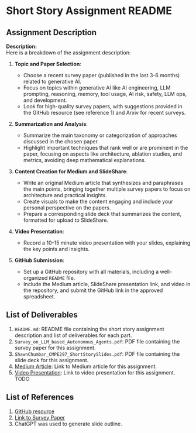 # Short Story Assignment README

## Assignment Description

**Description:**  
Here is a breakdown of the assignment description:

1. **Topic and Paper Selection**:
   - Choose a recent survey paper (published in the last 3-6 months) related to generative AI.
   - Focus on topics within generative AI like AI engineering, LLM prompting, reasoning, memory, tool usage, AI risk, safety, LLM ops, and development.
   - Look for high-quality survey papers, with suggestions provided in the GitHub resource (see reference 1) and Arxiv for recent surveys.

2. **Summarization and Analysis**:
   - Summarize the main taxonomy or categorization of approaches discussed in the chosen paper.
   - Highlight important techniques that rank well or are prominent in the paper, focusing on aspects like architecture, ablation studies, and metrics, avoiding deep mathematical explanations.

3. **Content Creation for Medium and SlideShare**:
   - Write an original Medium article that synthesizes and paraphrases the main points, bringing together multiple survey papers to focus on architecture and practical insights.
   - Create visuals to make the content engaging and include your personal perspective on the papers.
   - Prepare a corresponding slide deck that summarizes the content, formatted for upload to SlideShare.

4. **Video Presentation**:
   - Record a 10-15 minute video presentation with your slides, explaining the key points and insights.

5. **GitHub Submission**:
   - Set up a GitHub repository with all materials, including a well-organized `README` file.
   - Include the Medium article, SlideShare presentation link, and video in the repository, and submit the GitHub link in the approved spreadsheet.

## List of Deliverables

1. `README.md`: README file containing the short story assignment description and list of deliverables for each part.
2. `Survey_on_LLM_based_Autonomous_Agents.pdf`: PDF file containing the survey paper for this assignment.
3. `ShawnChumbar_CMPE297_ShortStorySlides.pdf`: PDF file containing the slide deck for this assignment.
4. [Medium Article](https://medium.com/@shawn.chumbar/pushing-the-boundaries-of-ai-how-autonomous-agents-with-llms-are-shaping-the-future-60782a5105da): Link to Medium article for this assignment.
5. [Video Presentation](https://youtube.com): Link to video presentation for this assignment. TODO

## List of References

1. [GitHub resource](https://github.com/aishwaryanr/awesome-generative-ai-guide/blob/main/research_updates/survey_papers.md)
2. [Link to Survey Paper](https://arxiv.org/abs/2308.11432)
3. ChatGPT was used to generate slide outline.

